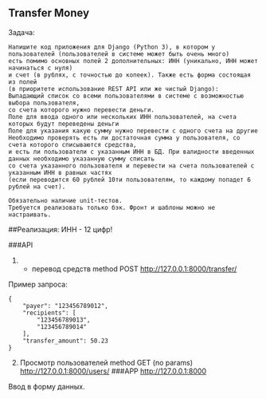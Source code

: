 ## Transfer Money

Задача:
```
Напишите код приложения для Django (Python 3), в котором у пользователей (пользователей в системе может быть очень много) 
есть помимо основных полей 2 дополнительных: ИНН (уникально, ИНН может начинаться с нуля) 
и счет (в рублях, с точностью до копеек). Также есть форма состоящая из полей 
(в приоритете использование REST API или же чистый Django):
Выпадающий список со всеми пользователями в системе с возможностью выбора пользователя, 
со счета которого нужно перевести деньги.
Поле для ввода одного или нескольких ИНН пользователей, на счета которых будут переведены деньги
Поле для указания какую сумму нужно перевести с одного счета на другие
Необходимо проверять есть ли достаточная сумма у пользователя, со счета которого списываются средства, 
и есть ли пользователи с указанным ИНН в БД. При валидности введенных данных необходимо указанную сумму списать 
со счета указанного пользователя и перевести на счета пользователей с указанным ИНН в равных частях 
(если переводится 60 рублей 10ти пользователям, то каждому попадет 6 рублей на счет).

Обязательно наличие unit-тестов.
Требуется реализовать только бэк. Фронт и шаблоны можно не настраивать.
```
##Реализация:
ИНН - 12 цифр!

###API 
1.  - перевод средств method POST http://127.0.0.1:8000/transfer/
    
Пример запроса:
```
{
    "payer": "123456789012",
    "recipients": [
        "123456789013",
        "123456789014"
    ],
    "transfer_amount": 50.23
}
```
2. Просмотр пользователей method GET (no params) http://127.0.0.1:8000/users/
###APP
http://127.0.0.1:8000

Ввод в форму данных.